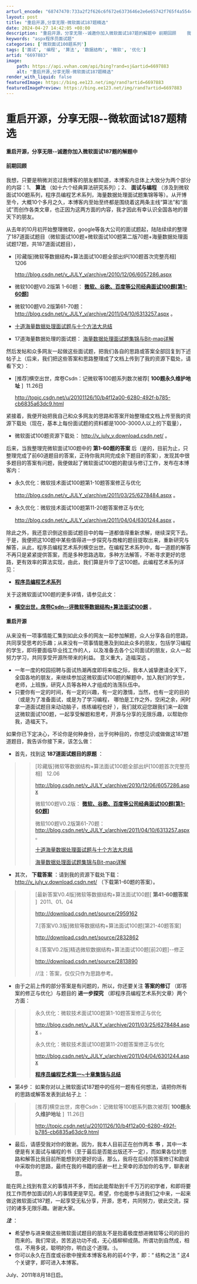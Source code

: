 ```yaml
---
arturl_encode: "68747470:733a2f2f626c6f672e6373646e2e6e65742f765f4a554c595f:762f61727469636c652f64657461696c732f36363937383833"
layout: post
title: "重启开源,分享无限-微软面试187题精选"
date: 2024-04-27 14:42:05 +08:00
description: "重启开源，分享无限--诚邀你加入微软面试187题的解题中 前期回顾    我想，只要是稍微浏览过我博"
keywords: "aspx程序员面试题"
categories: ['微软面试100题系列']
tags: ['面试', '编程', '算法', '数据结构', '微软', '优化']
artid: "6697883"
image:
    path: https://api.vvhan.com/api/bing?rand=sj&artid=6697883
    alt: "重启开源,分享无限-微软面试187题精选"
render_with_liquid: false
featuredImage: https://bing.ee123.net/img/rand?artid=6697883
featuredImagePreview: https://bing.ee123.net/img/rand?artid=6697883
---
```


# 重启开源，分享无限--微软面试187题精选

#### 重启开源，分享无限--诚邀你加入微软面试187题的解题中

#### 前期回顾

我想，只要是稍微浏览过我博客的朋友都知道，本博客内总体上大致分为两个部分的内容：1、
**算法**
（如十六个经典算法研究系列）；2、
**面试与编程**
（涉及到微软面试100题系列，程序员编程艺术系列，海量数据处理面试题集锦等等）。从开博至今，大概10个多月之久，本博客内至始至终都是围绕着这两条主线“算法”和“面试”而创作各类文章，也正因为这两方面的内容，我才因此有幸认识全国各地的普天下的朋友。

从去年的10月初开始整理微软，google等各大公司的面试题起，陆陆续续的整理了187道面试题目（微软面试100题+微软面试100题第二版70题+海量数据处理面试题17题，共187道面试题目），

* [珍藏版]微软等数据结构+算法面试100题全部出炉[100题首次完整亮相]   1206
    
  <http://blog.csdn.net/v_JULY_v/archive/2010/12/06/6057286.aspx>
* 微软100题V0.2版第 1-60题：
  [**微软、谷歌、百度等公司经典面试100题[第1-60题]**](http://blog.csdn.net/v_JULY_v/archive/2011/03/09/6234496.aspx)
* 微软100题V0.2版第61-70题：
  <http://blog.csdn.net/v_JULY_v/archive/2011/04/10/6313257.aspx>
  。
* [十道海量数据处理面试题与十个方法大总结](http://blog.csdn.net/v_JULY_v/archive/2011/03/26/6279498.aspx)
* 17道海量数据处理的面试题：
  [海量数据处理面试题集锦与Bit-map详解](/v_july_v/article/details/6685962 "海量数据处理面试题集锦与Bit-map详解")

然后发帖和众多网友一起做这些面试题，把我们各自的思路或答案全部回复到下述帖子上（后来，我们把这些答案和思路整理成了文档上传到了我的资源下载处，请看下文）：

* [推荐]横空出世，席卷Csdn：记微软等100题系列数次被荐[
  **100题永久维护地址**
  ]  11.26日
    
  <http://topic.csdn.net/u/20101126/10/b4f12a00-6280-492f-b785-cb6835a63dc9.html>

紧接着，我便开始把我自己和众多网友的思路和答案开始整理成文档上传至我的资源下载处（现在，基本上每份面试题的资料都是1000-3000人以上的下载量），

* 微软面试100题资源下载处：
  <http://v_july_v.download.csdn.net/>
  。

后来，当我整理完微软面试100题中的
**第1-60题的答案**
后（是的，目前为止，只整理完成了前60道题目的答案，正待你我共同完成余下题目的答案），发现其中很多题目的答案有问题，我便做起了微软面试100题的勘误与修订工作，发布在本博客内：

* 永久优化：微软技术面试100题第1-10题答案修正与优化
    
  <http://blog.csdn.net/v_JULY_v/archive/2011/03/25/6278484.aspx>
  。
* 永久优化：微软技术面试100题第11-20题答案修正与优化
    
  <http://blog.csdn.net/v_JULY_v/archive/2011/04/04/6301244.aspx>
  。

除此之外，我还意识倒这些面试题目中的每一道都值得重新求解，继续深究下去。于是，我便把这100题中某些值得进一步探究与商榷的题目提取出来，重新研究与解答，从此，程序员编程艺术系列横空出世。在编程艺术系列中，每一道题的解答不再只是紧紧提供答案，而是多种思路选取，多种方法解答，不断寻求更好的思路，更有效率的算法实现，由此，我们算是升华了这100题。此编程艺术系列详见：

* [**程序员编程艺术系列**](http://blog.csdn.net/v_JULY_v/category/784066.aspx)

关于这微软面试100题的更多详情，请参见此文：

* [**横空出世，席卷Csdn--评微软等数据结构+算法面试100题**](http://blog.csdn.net/v_JULY_v/archive/2010/11/17/6015165.aspx)
  。

#### 重启开源

从来没有一项事情能汇集到如此众多的网友一起参加解题，众人分享各自的思路，共同享受思考的乐趣；从来没有一项事情能惠及到如此众多的朋友，包括学习编程的学生，即将要面临毕业找工作的人，以及准备去各个公司面试的朋友，众人一起努力学习，共同享受开源所带来的利益。
意义重大，造福深远
。

* 一年一度的校园招聘与面试热潮再度即将来临之际，我本人诚挚邀请全天下，全国各地的朋友，来继续参加这微软面试100题的解题中，加入我们的学生，老师，上班族，研究人员等各种人才组成的浩荡队伍中。
* 只要你有一定的时间，有一定的兴趣，有一定的激情，当然，也有一定的目的（或是为了准备面试，或是为了学习编程，
  哪怕是工作之外，空闲之余，闲时拿一道面试题目来动动脑子，练练编程也好
  ），我们就欢迎您跟我们来一起做这微软面试100题，一起享受解题和思考，开源与分享的无限乐趣，以帮助你我，造福天下。

如果你已下定决心，不论你是何种身份，出于何种目的，你想见识或做做这187题道题目，我告诉你接下来，该怎么做：

* 首先，找到这
  **187道面试题目的原题**
  ：

> > [珍藏版]微软等数据结构+算法面试100题全部出炉[100题首次完整亮相]   12.06
> >   
> > <http://blog.csdn.net/v_JULY_v/archive/2010/12/06/6057286.aspx>
> >
> > 微软100题V0.2版：
> > [**微软、谷歌、百度等公司经典面试100题[第1-60题]**](http://blog.csdn.net/v_JULY_v/archive/2011/03/09/6234496.aspx)
> >
> > 微软100题V0.2版第61-70题：
> > <http://blog.csdn.net/v_JULY_v/archive/2011/04/10/6313257.aspx>
> > 。
> >
> > [十道海量数据处理面试题与十个方法大总结](http://blog.csdn.net/v_JULY_v/archive/2011/03/26/6279498.aspx)
> >
> > [海量数据处理面试题集锦与Bit-map详解](/v_july_v/article/details/6685962 "海量数据处理面试题集锦与Bit-map详解")

* 其次，
  **下载答案**
  ：请到我的资源下载处下载：
  <http://v_july_v.download.csdn.net/>
  （下载第1-60题的答案）。

> > [最新答案V0.4版]微软等数据结构+算法面试100题[
> > **第41-60题答案**
> > ]  2011、01、04
> >   
> > <http://download.csdn.net/source/2959162>
> >   
> > 7.[答案V0.3版]微软等数据结构+算法面试100题[第21-40题答案]
> >   
> > <http://download.csdn.net/source/2832862>
> >   
> > 8.[答案V0.2版]精选微软数据结构+算法面试100题[前20题]--修正
> >   
> > <http://download.csdn.net/source/2813890>
> >   
> > //注：答案，仅仅只作为思路参考。

* 由于之前上传的部分答案是有问题的，所以，你还要关注
  **答案的修订**
  （即答案的修正与优化）与题目的
  **进一步探究**
  （即程序员编程艺术系列文章）两个方面：

> > 永久优化：微软技术面试100题第1-10题答案修正与优化
> >   
> > <http://blog.csdn.net/v_JULY_v/archive/2011/03/25/6278484.aspx>
> > 。
> >
> > 永久优化：微软技术面试100题第11-20题答案修正与优化
> >   
> > <http://blog.csdn.net/v_JULY_v/archive/2011/04/04/6301244.aspx>
> >
> > [**程序员编程艺术第一~十章集锦与总结**](http://blog.csdn.net/v_JULY_v/archive/2011/06/02/6460494.aspx)

* 第4步：
  如果你对以上微软面试187题中的任何一题有任何想法，请把你所有的思路或解答发表到此帖子上
  ：

> > [推荐]横空出世，席卷Csdn：记微软等100题系列数次被荐[
> > **100题永久维护地址**
> > ]  11.26日
> >   
> > <http://topic.csdn.net/u/20101126/10/b4f12a00-6280-492f-b785-cb6835a63dc9.html>

* 最后，请感受我对你的致谢。因为，我本人目前正在创作两本
  **书**
  ，其中一本便是有关面试与编程的书（至于最后是否能出版还不一定），而如果各位的思路和解答比我目前所能想到的更好的话，那么，我将在后续的答案修订和勘误中采取你的思路，最终在我的书籍的感谢一栏上荣幸的添加你的名字，聊表谢意。

能在网上找到有意义的事情并不多，而如此能帮助到千千万万的初学者，和即将要找工作而参加面试的人的事情更是罕见。希望，你也能参与进我们之中来，一起来做这微软面试187题，一起享受无私分享，开源，思考，共同努力，彼此交流，探讨的诸多无限乐趣。谢谢大家。

***注***
：

* 希望参与进来做这些微软面试题目的朋友不是抱着极度想进微软等公司的目的而来的。我们常说，苦苦追功功不成，无心插柳柳成荫。所谓功到自然成，相信，不用多说，聪明的你，明白这个道理。:)。
* 你可以永久在百度或谷歌中搜索本博客名称的前4个字，即：“
  结构之法
  ” 这4个关键字，即可进入本博客。

July、2011年8月18日启。